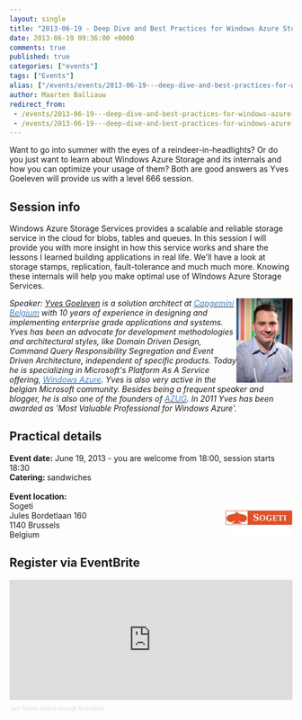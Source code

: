 ```yaml
---
layout: single
title: "2013-06-19 - Deep Dive and Best Practices for Windows Azure Storage Services"
date: 2013-06-19 09:36:00 +0000
comments: true
published: true
categories: ["events"]
tags: ["Events"]
alias: ["/events/events/2013-06-19---deep-dive-and-best-practices-for-windows-azure-storage-services"]
author: Maarten Balliauw
redirect_from:
 - /events/2013-06-19---deep-dive-and-best-practices-for-windows-azure-storage-services.html
 - /events/2013-06-19---deep-dive-and-best-practices-for-windows-azure-storage-services.html
---
```


<p>Want to go into summer with the eyes of a reindeer-in-headlights? Or do you just want to learn about Windows Azure Storage and its internals and how you can optimize your usage of them? Both are good answers as Yves Goeleven will provide us with a level 666 session.</p>
<h2>Session info</h2>
<p>Windows Azure Storage Services&nbsp;provides a scalable and reliable storage service in the cloud for blobs, tables and&nbsp;queues. In this session I will provide you with more insight in how this service works and share the lessons I learned building applications in real life. We'll have a look at storage stamps, replication, fault-tolerance and much much more. Knowing these internals will help you make optimal use of WIndows Azure Storage Services.</p>
<p><em><img src="/assets/media/speakers/yves-goeleven.jpg" alt="" align="right" width="100" height="150">Speaker:&nbsp;<a href="https://www.goeleven.com/">Yves Goeleven</a> is a solution architect at <a href="https://www.be.capgemini.com/" target="_blank"><span style="color: #4384c4;" color="#4384c4">Capgemini Belgium</span></a> with 10 years of experience in designing and implementing enterprise grade applications and systems. Yves has been an advocate for development methodologies and architectural styles, like Domain Driven Design, Command Query Responsibility Segregation and Event Driven Architecture, independent of specific products. Today he is specializing in Microsoft's Platform As A Service offering, <a href="https://www.microsoft.com/windowsazure/" target="_blank"><span style="color: #4384c4;" color="#4384c4">Windows Azure</span></a>. Yves is also very active in the belgian Microsoft community. Besides being a frequent speaker and blogger, he is also one of the founders of <a href="/" target="_blank"><span style="color: #4384c4;" color="#4384c4">AZUG</span></a>.&nbsp;In 2011 Yves has been awarded as 'Most Valuable Professional for Windows Azure'.</em></p>
<h2>Practical details</h2>
<p><strong>Event date:</strong> June 19, 2013 - you are welcome from 18:00, session starts 18:30<br><strong>Catering:&nbsp;</strong>sandwiches<br><br><strong>Event location:<br></strong><img width="120" height="60" align="right" alt="" src="/assets/media/sponsors/logo-sogeti.jpg">Sogeti<br>Jules Bordetlaan 160<br>1140 Brussels<br>Belgium</p>
<h2>Register via EventBrite</h2>
<div style="width: 100%; text-align: left;"><iframe src="https://www.eventbrite.com/tickets-external?eid=6813287727&amp;ref=etckt&amp;v=2" frameborder="0" height="214" width="100%" vspace="0" hspace="0" marginheight="5" marginwidth="5" scrolling="auto" allowtransparency="true"></iframe>
<div style="font-family: Helvetica, Arial; font-size: 10px; padding: 5px 0 5px; margin: 2px; width: 100%; text-align: left;"><a style="color: #ddd; text-decoration: none;" target="_blank" href="https://www.eventbrite.com/r/etckt">Sell Tickets Online</a> <span style="color: #ddd;">through</span> <a style="color: #ddd; text-decoration: none;" target="_blank" href="https://www.eventbrite.com?ref=etckt">Eventbrite</a></div>
</div>








